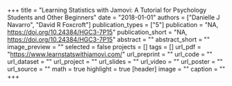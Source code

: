 +++
title = "Learning Statistics with Jamovi: A Tutorial for Psychology Students and Other Beginners"
date = "2018-01-01"
authors = ["Danielle J Navarro", "David R Foxcroft"]
publication_types = ["5"]
publication = "NA, https://doi.org/10.24384/HGC3-7P15"
publication_short = "NA, https://doi.org/10.24384/HGC3-7P15"
abstract = ""
abstract_short = ""
image_preview = ""
selected = false
projects = []
tags = []
url_pdf = "https://www.learnstatswithjamovi.com/"
url_preprint = ""
url_code = ""
url_dataset = ""
url_project = ""
url_slides = ""
url_video = ""
url_poster = ""
url_source = ""
math = true
highlight = true
[header]
image = ""
caption = ""
+++
